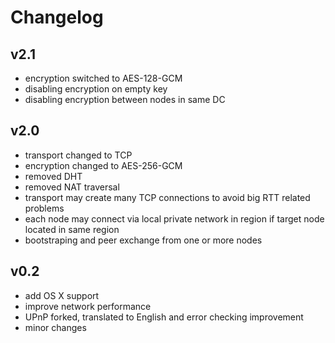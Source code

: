 # Changelog

## v2.1
- encryption switched to AES-128-GCM
- disabling encryption on empty key
- disabling encryption between nodes in same DC

## v2.0

- transport changed to TCP
- encryption changed to AES-256-GCM
- removed DHT
- removed NAT traversal
- transport may create many TCP connections to avoid big RTT related problems
- each node may connect via local private network in region if target node located 
  in same region
- bootstraping and peer exchange from one or more nodes

## v0.2
- add OS X support
- improve network performance
- UPnP forked, translated to English and error checking improvement
- minor changes